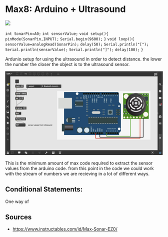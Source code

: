 # Max8: Arduino + Ultrasound

![](https://cdn.instructables.com/FGJ/JZS1/HJKBVFQN/FGJJZS1HJKBVFQN.LARGE.jpg?auto=webp&frame=1&width=1024&fit=bounds)

`int SonarPin=A0;`
`int sensorValue;`
`void setup(){`
`pinMode(SonarPin,INPUT);`
`Serial.begin(9600);`
`}`
`void loop(){`
`sensorValue=analogRead(SonarPin);`
`delay(50);`
`Serial.println("[");`
`Serial.println(sensorValue);`
`Serial.println("]");`
`delay(100);`
`}`

Ardunio setup for using the ultrasound in order to detect distance. the lower the number the closer the object is to the ultrasound sensor.

![](./media/Max_arduino_ultrasound.png)

This is the minimum amount of max code required to extract the sensor values from the arduino code. from this point in the code we could work with the stream of numbers we are recieving in a lot of different ways.

## Conditional Statements:

One way of 

## Sources

- https://www.instructables.com/id/Max-Sonar-EZ0/
